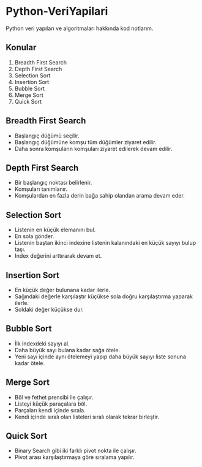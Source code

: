 # Python-VeriYapilari
Python veri yapıları ve algoritmaları hakkında kod notlarım.

<h2>Konular</h2>
	<ol>
		<li>Breadth First Search</li>
		<li>Depth First Search</li>
		<li>Selection Sort</li>	
		<li>Insertion Sort</li>
		<li>Bubble Sort</li>
		<li>Merge Sort</li>
		<li>Quick Sort</li>
	</ol>

<h2>Breadth First Search</h2>
	<ul>
		<li>Başlangıç düğümü seçilir.</li>
		<li>Başlangıç düğümüne komşu tüm düğümler ziyaret edilir.</li>
		<li>Daha sonra komşuların komşuları ziyaret edilerek devam edilir.</li>
  	</ul>
	
<h2>Depth First Search</h2>
	<ul>
		<li>Bir başlangıç noktası belirlenir.</li>
		<li>Komşuları tanımlanır.</li>
		<li>Komşulardan en fazla derin bağa sahip olandan arama devam eder.</li>
	</ul>
	
<h2>Selection Sort</h2>
	<ul>
		<li>Listenin en küçük elemanını bul.</li>
		<li>En sola gönder.</li>
		<li>Listenin baştan ikinci indexine listenin kalanındaki en küçük sayıyı bulup taşı.</li>
		<li>Index değerini arttırarak devam et.</li>
	</ul>

<h2>Insertion Sort</h2>
	<ul>
		<li>En küçük değer bulunana kadar ilerle.</li>
		<li>Sağındaki değerle karşılaştır küçükse sola doğru karşılaştırma yaparak ilerle.</li> 
		<li>Soldaki değer küçükse dur.</li>
	</ul>
	
<h2>Bubble Sort</h2>
	<ul>
		<li>İlk indexdeki sayıyı al.</li>
		<li>Daha büyük sayı bulana kadar sağa ötele.</li>
		<li>Yeni sayı içinde aynı ötelemeyi yapıp daha büyük sayıyı liste sonuna kadar ötele.</li>
	</ul>
	
<h2>Merge Sort</h2>
	<ul>
		<li>Böl ve fethet prensibi ile çalışır.</li>
		<li>Listeyi küçük paraçalara böl.</li>
		<li>Parçaları kendi içinde sırala.</li>
		<li>Kendi içinde sıralı olan listeleri sıralı olarak tekrar birleştir.</li>
	</ul>
	
<h2>Quick Sort</h2>
	<ul>
		<li>Binary Search gibi iki farklı pivot nokta ile çalışır.</li>
		<li>Pivot arası karşılaştırmaya göre sıralama yapılır.</li>
	</ul>
	
	
	
	
	
	
	
	
	
	
	
	
	
	
	
	
	
	
	
	
	
	
	
